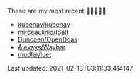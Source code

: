These are my most recent 🌟🌟🌟🌟🌟

* [kubenav/kubenav](https://github.com/kubenav/kubenav)
* [mirceaulinic/ISalt](https://github.com/mirceaulinic/ISalt)
* [Duncaen/OpenDoas](https://github.com/Duncaen/OpenDoas)
* [Alexays/Waybar](https://github.com/Alexays/Waybar)
* [mudler/luet](https://github.com/mudler/luet)

Last updated: 2021-02-13T03:11:33.414147
